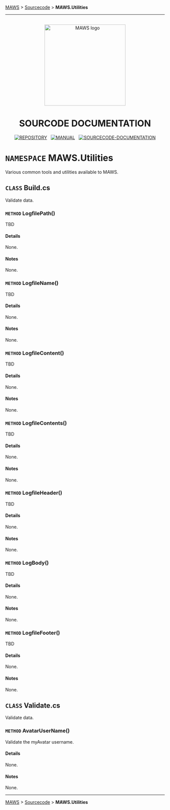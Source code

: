 <!-- b220624.102340 -->

[MAWS](https://github.com/spectrum-health-systems/MAWS) &gt; [Sourcecode](../Sourcecode/MAWS-Sourcecode.md) &gt;  **MAWS.Utilities**

***

<br>

<div align="center">

  <img src="../../.github/Resources/Assets/Logos/maws-logo-web-service-512x256.png" alt="MAWS logo" width="256">
  <h1> 
    SOURCODE DOCUMENTATION
  </h1>

  [![REPOSITORY](https://img.shields.io/badge/REPOSITORY-550055?style=for-the-badge)](https://github.com/spectrum-health-systems/MAWSC)&nbsp;&nbsp;&nbsp;[![MANUAL](https://img.shields.io/badge/MANUAL-550055?style=for-the-badge)](../Manual/MAWSC-Manual.md)&nbsp;&nbsp;&nbsp;[![SOURCECODE-DOCUMENTATION](https://img.shields.io/badge/SOURCECODE%20DOCUMENTATION-8e008e?style=for-the-badge)](MAWSC-Sourcecode.md)

</div>

# `NAMESPACE` MAWS.Utilities
Various common tools and utilities available to MAWS.

## `CLASS` Build.cs
Validate data.

### `METHOD` LogfilePath()
TBD

#### Details
None.

#### Notes
None.

### `METHOD` LogfileName()
TBD

#### Details
None.

#### Notes
None.

### `METHOD` LogfileContent()
TBD

#### Details
None.

#### Notes
None.

### `METHOD` LogfileContents()
TBD

#### Details
None.

#### Notes
None.

### `METHOD` LogfileHeader()
TBD

#### Details
None.

#### Notes
None.

### `METHOD` LogBody()
TBD

#### Details
None.

#### Notes
None.

### `METHOD` LogfileFooter()
TBD

#### Details
None.

#### Notes
None.









## `CLASS` Validate.cs
Validate data.

### `METHOD` AvatarUserName()
Validate the myAvatar username.

#### Details
None.

#### Notes
None.

***

[MAWS](https://github.com/spectrum-health-systems/MAWS) &gt; [Sourcecode](../Sourcecode/MAWS-Sourcecode.md) &gt;  **MAWS.Utilities**